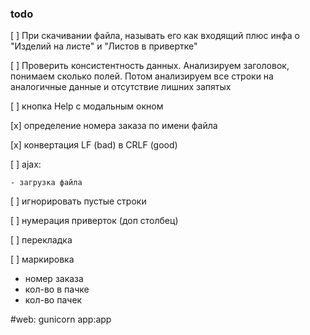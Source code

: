 ### todo

[ ] При скачивании файла, называть его как входящий плюс инфа о "Изделий на листе" 
и "Листов в привертке"

[ ] Проверить консистентность данных. Анализируем заголовок, понимаем сколько полей.
Потом анализируем все строки на аналогичные данные и отсутствие лишних запятых

[ ] кнопка Help с модальным окном

[x] определение номера заказа по имени файла

[x] конвертация LF (bad) в CRLF (good)

[ ] ajax:

    - загрузка файла
    
[ ] игнорировать пустые строки

[ ] нумерация приверток (доп столбец)

[ ] перекладка

[ ] маркировка

  - номер заказа
  - кол-во в пачке
  - кол-во пачек

#web: gunicorn app:app